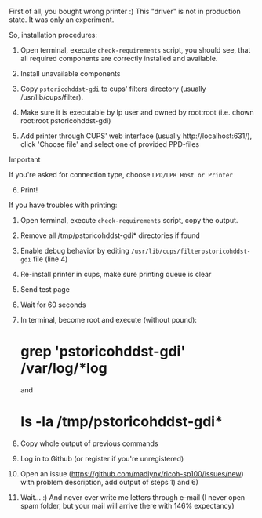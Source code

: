 First of all, you bought wrong printer :) This "driver" is not in 
production state. It was only an experiment.

So, installation procedures:

1) Open terminal, execute `check-requirements` script, you should see, that
   all required components are correctly installed and available.

2) Install unavailable components

3) Copy `pstoricohddst-gdi` to cups' filters directory (usually
   /usr/lib/cups/filter). 

4) Make sure it is executable by lp user and owned by root:root (i.e.
   chown root:root pstoricohddst-gdi) 

5) Add printer through CUPS' web interface (usually
   http://localhost:631/), click 'Choose file' and select one of provided PPD-files

> [!IMPORTANT]
> If you're asked for connection type, choose `LPD/LPR Host or Printer`

6) Print!



If you have troubles with printing:

 1) Open terminal, execute `check-requirements` script, copy the output.

 2) Remove all /tmp/pstoricohddst-gdi* directories if found

 3) Enable debug behavior by editing `/usr/lib/cups/filterpstoricohddst-gdi`
    file (line 4)

 4) Re-install printer in cups, make sure printing queue is clear

 5) Send test page

 6) Wait for 60 seconds

 7) In terminal, become root and execute (without pound):
    # grep 'pstoricohddst-gdi' /var/log/*log
    and
    # ls -la /tmp/pstoricohddst-gdi*

 8) Copy whole output of previous commands

 9) Log in to Github (or register if you're unregistered)

10) Open an issue (https://github.com/madlynx/ricoh-sp100/issues/new) with
    problem description, add output of steps 1) and 6)

11) Wait... :) And never ever write me letters through e-mail (I never open
    spam folder, but your mail will arrive there with 146% expectancy)

